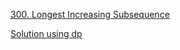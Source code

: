 [300. Longest Increasing Subsequence](https://leetcode.com/problems/longest-increasing-subsequence/description/)

[Solution using dp](https://leetcode.com/problems/longest-increasing-subsequence/solutions/4513240/solution-using-dp)